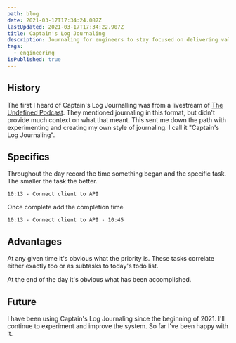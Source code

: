 ```yaml
---
path: blog
date: 2021-03-17T17:34:24.087Z
lastUpdated: 2021-03-17T17:34:22.907Z
title: Captain's Log Journaling
description: Journaling for engineers to stay focused on delivering value
tags:
  - engineering
isPublished: true
---
```


## History

The first I heard of Captain's Log Journalling was from a livestream of [The Undefined Podcast](https://undefined.fm/). They mentioned journaling in this format, but didn't provide much context on what that meant. This sent me down the path with experimenting and creating my own style of journaling. I call it "Captain's Log Journaling".

## Specifics

Throughout the day record the time something began and the specific task. The smaller the task the better.

```
10:13 - Connect client to API
```

Once complete add the completion time

```
10:13 - Connect client to API - 10:45
```

## Advantages

At any given time it's obvious what the priority is. These tasks correlate either exactly too or as subtasks to today's todo list.

At the end of the day it's obvious what has been accomplished.

## Future

I have been using Captain's Log Journaling since the beginning of 2021. I'll continue to experiment and improve the system. So far I've been happy with it.

